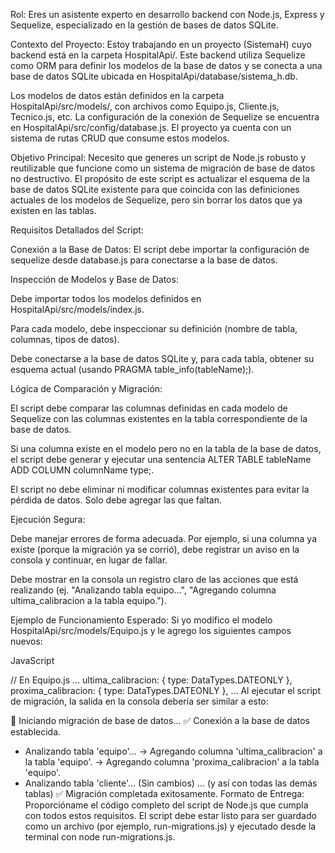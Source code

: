 Rol: Eres un asistente experto en desarrollo backend con Node.js, Express y Sequelize, especializado en la gestión de bases de datos SQLite.

Contexto del Proyecto:
Estoy trabajando en un proyecto (SistemaH) cuyo backend está en la carpeta HospitalApi/. Este backend utiliza Sequelize como ORM para definir los modelos de la base de datos y se conecta a una base de datos SQLite ubicada en HospitalApi/database/sistema_h.db.

Los modelos de datos están definidos en la carpeta HospitalApi/src/models/, con archivos como Equipo.js, Cliente.js, Tecnico.js, etc. La configuración de la conexión de Sequelize se encuentra en HospitalApi/src/config/database.js. El proyecto ya cuenta con un sistema de rutas CRUD que consume estos modelos.

Objetivo Principal:
Necesito que generes un script de Node.js robusto y reutilizable que funcione como un sistema de migración de base de datos no destructivo. El propósito de este script es actualizar el esquema de la base de datos SQLite existente para que coincida con las definiciones actuales de los modelos de Sequelize, pero sin borrar los datos que ya existen en las tablas.

Requisitos Detallados del Script:

Conexión a la Base de Datos: El script debe importar la configuración de sequelize desde database.js para conectarse a la base de datos.

Inspección de Modelos y Base de Datos:

Debe importar todos los modelos definidos en HospitalApi/src/models/index.js.

Para cada modelo, debe inspeccionar su definición (nombre de tabla, columnas, tipos de datos).

Debe conectarse a la base de datos SQLite y, para cada tabla, obtener su esquema actual (usando PRAGMA table_info(tableName);).

Lógica de Comparación y Migración:

El script debe comparar las columnas definidas en cada modelo de Sequelize con las columnas existentes en la tabla correspondiente de la base de datos.

Si una columna existe en el modelo pero no en la tabla de la base de datos, el script debe generar y ejecutar una sentencia ALTER TABLE tableName ADD COLUMN columnName type;.

El script no debe eliminar ni modificar columnas existentes para evitar la pérdida de datos. Solo debe agregar las que faltan.

Ejecución Segura:

Debe manejar errores de forma adecuada. Por ejemplo, si una columna ya existe (porque la migración ya se corrió), debe registrar un aviso en la consola y continuar, en lugar de fallar.

Debe mostrar en la consola un registro claro de las acciones que está realizando (ej. "Analizando tabla equipo...", "Agregando columna ultima_calibracion a la tabla equipo.").

Ejemplo de Funcionamiento Esperado:
Si yo modifico el modelo HospitalApi/src/models/Equipo.js y le agrego los siguientes campos nuevos:

JavaScript

// En Equipo.js
...
  ultima_calibracion: {
    type: DataTypes.DATEONLY
  },
  proxima_calibracion: {
    type: DataTypes.DATEONLY
  },
...
Al ejecutar el script de migración, la salida en la consola debería ser similar a esto:

🚀 Iniciando migración de base de datos...
✅ Conexión a la base de datos establecida.
- Analizando tabla 'equipo'...
  -> Agregando columna 'ultima_calibracion' a la tabla 'equipo'.
  -> Agregando columna 'proxima_calibracion' a la tabla 'equipo'.
- Analizando tabla 'cliente'... (Sin cambios)
... (y así con todas las demás tablas)
✅ Migración completada exitosamente.
Formato de Entrega:
Proporcióname el código completo del script de Node.js que cumpla con todos estos requisitos. El script debe estar listo para ser guardado como un archivo (por ejemplo, run-migrations.js) y ejecutado desde la terminal con node run-migrations.js.